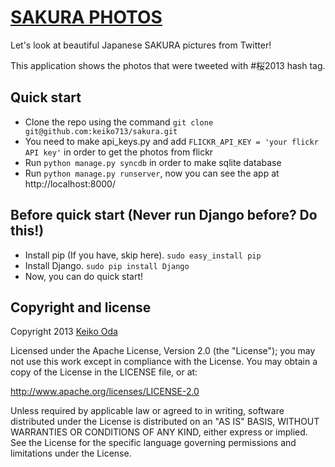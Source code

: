 [SAKURA PHOTOS](http://sakura.playshiritori.com/)
==========

Let's look at beautiful Japanese SAKURA pictures from Twitter!

This application shows the photos that were tweeted with #桜2013 hash tag.



Quick start
----------

 * Clone the repo using the command `git clone git@github.com:keiko713/sakura.git`
 * You need to make api_keys.py and add `FLICKR_API_KEY = 'your flickr API key'` in order to get the photos from flickr
 * Run `python manage.py syncdb` in order to make sqlite database
 * Run `python manage.py runserver`, now you can see the app at http://localhost:8000/



Before quick start (Never run Django before? Do this!)
----------

 * Install pip (If you have, skip here). `sudo easy_install pip`
 * Install Django. `sudo pip install Django`
 * Now, you can do quick start!



Copyright and license
----------
Copyright 2013 [Keiko Oda](http://twitter.com/keiko713)

  Licensed under the Apache License, Version 2.0 (the "License");
  you may not use this work except in compliance with the License.
  You may obtain a copy of the License in the LICENSE file, or at:

   <http://www.apache.org/licenses/LICENSE-2.0>

  Unless required by applicable law or agreed to in writing, software
  distributed under the License is distributed on an "AS IS" BASIS,
  WITHOUT WARRANTIES OR CONDITIONS OF ANY KIND, either express or implied.
  See the License for the specific language governing permissions and
  limitations under the License.
